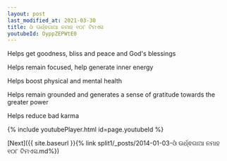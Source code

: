 ```yaml
---
layout: post
last_modified_at: 2021-03-30
title: ଓଁ ଊର୍ଧ୍ଵଗାଆ ନମାହ ୧୦୮ ଟିମଏସ
youtubeId: OyppZEPWtE0
---
```

 
 
Helps get goodness, bliss and peace and God's blessings
 
Helps remain focused, help generate inner energy 
 
Helps boost physical and mental health 
 
Helps remain grounded and generates a sense of gratitude towards the greater power 
 
Helps reduce bad karma
 
 
 
 


{% include youtubePlayer.html id=page.youtubeId %}
 
[Next]({{ site.baseurl }}{% link  split1/_posts/2014-01-03-ଓଁ ଊର୍ଧ୍ଵଗାଆ ନମାହ ୧୦୮ ଟିମଏସ.md%})
 
